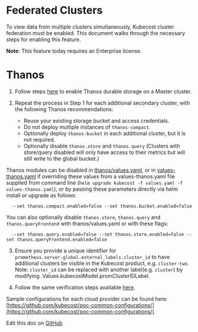 Federated Clusters
==================

To view data from multiple clusters simultaneously, Kubecost cluster federation must be enabled.
This document walks through the necessary steps for enabling this feature.


**Note:** This feature today requires an Enterprise license.

# Thanos

1. Follow steps [here](https://github.com/kubecost/docs/blob/main/long-term-storage.md#option-b-out-of-cluster-storage-thanos) to enable Thanos durable storage on a Master cluster.

2. Repeat the process in Step 1 for each additional secondary cluster, with the following Thanos recommendations:
   * Reuse your existing storage bucket and access credentials.
   * Do not deploy multiple instances of `thanos-compact`.
   * Optionally deploy `thanos-bucket` in each additional cluster, but it is not required.
   * Optionally disable `thanos.store` and `thanos.query` (Clusters with store/query disabled will only have access to their metrics but will still write to the global bucket.)

Thanos modules can be disabled in [thanos/values.yaml](https://github.com/kubecost/cost-analyzer-helm-chart/blob/master/cost-analyzer/charts/thanos/values.yaml),
or in [values-thanos.yaml](https://github.com/kubecost/cost-analyzer-helm-chart/blob/develop/cost-analyzer/values-thanos.yaml) if overriding these values from a values-thanos.yaml file supplied from command line (`helm upgrade kubecost -f values.yaml -f values-thanos.yaml`),
or by passing these parameters directly via helm install or upgrade as follows:

```
  --set thanos.compact.enabled=false --set thanos.bucket.enabled=false
```

You can also optionally disable `thanos.store`, `thanos.query` and `thanos.queryFrontend` with thanos/values.yaml or with these flags:

```
  --set thanos.query.enabled=false --set thanos.store.enabled=false --set thanos.queryFrontend.enabled=false
```

3. Ensure you provide a unique identifier for `prometheus.server.global.external_labels.cluster_id` to have additional clusters be visible in the Kubecost product, e.g. `cluster-two`. Note: `cluster_id` can be replaced with another label(e.g. `cluster`) by modifying .Values.kubecostModel.promClusterIDLabel.

4. Follow the same verification steps available [here](https://github.com/kubecost/docs/blob/main/long-term-storage.md#verify-thanos).

Sample configurations for each cloud provider can be found here: [https://github.com/kubecost/poc-common-configurations/](https://github.com/kubecost/poc-common-configurations/)

Edit this doc on [GitHub](https://github.com/kubecost/docs/blob/main/federated-clusters.md)

<!--- {"article":"4407595946135","section":"4402815636375","permissiongroup":"1500001277122"} --->
